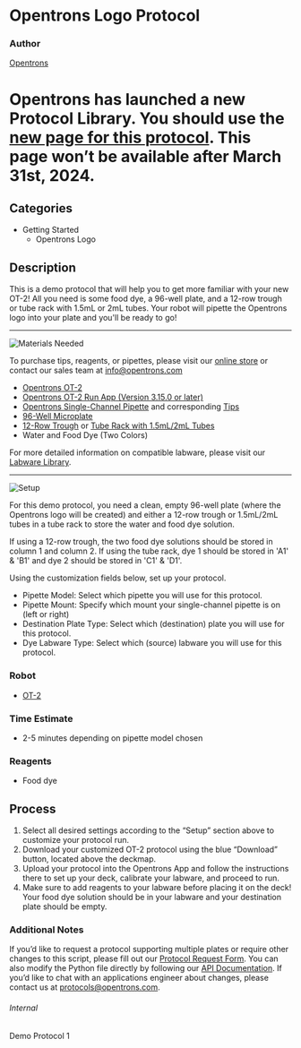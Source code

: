 # Opentrons Logo Protocol

### Author
[Opentrons](https://opentrons.com/)

# Opentrons has launched a new Protocol Library. You should use the [new page for this protocol](https://library.opentrons.com/p/opentrons_logo). This page won’t be available after March 31st, 2024.

## Categories
* Getting Started
	* Opentrons Logo

## Description
This is a demo protocol that will help you to get more familiar with your new OT-2! All you need is some food dye, a 96-well plate, and a 12-row trough or tube rack with 1.5mL or 2mL tubes. Your robot will pipette the Opentrons logo into your plate and you'll be ready to go!

---
![Materials Needed](https://s3.amazonaws.com/opentrons-protocol-library-website/custom-README-images/001-General+Headings/materials.png)

To purchase tips, reagents, or pipettes, please visit our [online store](https://shop.opentrons.com/) or contact our sales team at [info@opentrons.com](mailto:info@opentrons.com)

* [Opentrons OT-2](https://shop.opentrons.com/collections/ot-2-robot/products/ot-2)
* [Opentrons OT-2 Run App (Version 3.15.0 or later)](https://opentrons.com/ot-app/)
* [Opentrons Single-Channel Pipette](https://shop.opentrons.com/collections/ot-2-pipettes) and corresponding [Tips](https://shop.opentrons.com/collections/opentrons-tips)
* [96-Well Microplate](https://labware.opentrons.com/?category=wellPlate)
* [12-Row Trough](https://labware.opentrons.com/?category=reservoir) or [Tube Rack with 1.5mL/2mL Tubes](https://labware.opentrons.com/?category=tubeRack)
* Water and Food Dye (Two Colors)

For more detailed information on compatible labware, please visit our [Labware Library](https://labware.opentrons.com/).


---
![Setup](https://s3.amazonaws.com/opentrons-protocol-library-website/custom-README-images/001-General+Headings/Setup.png)

For this demo protocol, you need a clean, empty 96-well plate (where the Opentrons logo will be created) and either a 12-row trough or 1.5mL/2mL tubes in a tube rack to store the water and food dye solution.

If using a 12-row trough, the two food dye solutions should be stored in column 1 and column 2. If using the tube rack, dye 1 should be stored in 'A1' & 'B1' and dye 2 should be stored in 'C1' & 'D1'.

Using the customization fields below, set up your protocol.
* Pipette Model: Select which pipette you will use for this protocol.
* Pipette Mount: Specify which mount your single-channel pipette is on (left or right)
* Destination Plate Type: Select which (destination) plate you will use for this protocol.
* Dye Labware Type: Select which (source) labware you will use for this protocol.


### Robot
* [OT-2](https://opentrons.com/ot-2)


### Time Estimate
* 2-5 minutes depending on pipette model chosen

### Reagents
* Food dye

## Process
1. Select all desired settings according to the “Setup” section above to customize your protocol run.
2. Download your customized OT-2 protocol using the blue “Download” button, located above the deckmap.
3. Upload your protocol into the Opentrons App and follow the instructions there to set up your deck, calibrate your labware, and proceed to run.
4. Make sure to add reagents to your labware before placing it on the deck! Your food dye solution should be in your labware and your destination plate should be empty.

### Additional Notes
If you’d like to request a protocol supporting multiple plates or require other changes to this script, please fill out our [Protocol Request Form](https://opentrons-protocol-dev.paperform.co/). You can also modify the Python file directly by following our [API Documentation](https://docs.opentrons.com/v2/). If you’d like to chat with an applications engineer about changes, please contact us at [protocols@opentrons.com](mailto:protocols@opentrons.com).

###### Internal
Demo Protocol 1
